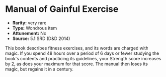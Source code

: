 
# Manual of Gainful Exercise

* **Rarity:** very rare
* **Type:** Wondrous item
* **Attunement:** No
* **Source:** 5.1 SRD (D&D 2014)


This book describes fitness exercises, and its words are charged with magic. If you spend 48 hours over a period of 6 days or fewer studying the book's contents and practicing its guidelines, your Strength score increases by 2, as does your maximum for that score. The manual then loses its magic, but regains it in a century.
